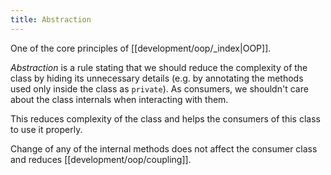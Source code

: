 ```yaml
---
title: Abstraction
---
```


One of the core principles of [[development/oop/_index|OOP]].

_Abstraction_ is a rule stating that we should reduce the complexity of the class by hiding its unnecessary details (e.g. by annotating the methods used only inside the class as `private`). As consumers, we shouldn't care about the class internals when interacting with them.

This reduces complexity of the class and helps the consumers of this class to use it properly.

Change of any of the internal methods does not affect the consumer class and reduces [[development/oop/coupling]].
